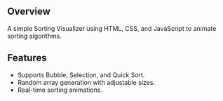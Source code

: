 ## Overview
A simple Sorting Visualizer using HTML, CSS, and JavaScript to animate sorting algorithms.

## Features
- Supports Bubble, Selection, and Quick Sort.
- Random array generation with adjustable sizes.
- Real-time sorting animations.
